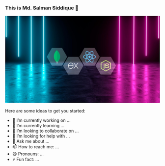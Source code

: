 ### This is Md. Salman Siddique 👋

![The San Juan Mountains are beautiful!](https://raw.githubusercontent.com/Salman-080/Salman-080/main/images/gitBanner.jpg "San Juan Mountains")


Here are some ideas to get you started:

- 🔭 I’m currently working on ...
- 🌱 I’m currently learning ...
- 👯 I’m looking to collaborate on ...
- 🤔 I’m looking for help with ...
- 💬 Ask me about ...
- 📫 How to reach me: ...
- 😄 Pronouns: ...
- ⚡ Fun fact: ...
